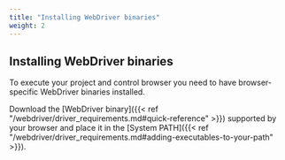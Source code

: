 ```yaml
---
title: "Installing WebDriver binaries"
weight: 2
---
```


## Installing WebDriver binaries

To execute your project and control browser you need to have
browser-specific WebDriver binaries installed.

Download the [WebDriver binary]({{< ref "/webdriver/driver_requirements.md#quick-reference" >}})
supported by your browser and place it in the 
[System PATH]({{< ref "/webdriver/driver_requirements.md#adding-executables-to-your-path" >}}).